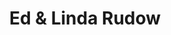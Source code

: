 ---
pid: ws122
title: Ed & Linda Rudow
location_transcription: In Wash Sq - In Grass
coordinates: "[-75.152241747112, 39.946989820364]"
zipcode: '19107'
gen_neighborhood: Center City
neighborhood: Washington Square West,Avenue of The Arts,Midtown Village,Chinatown
outside_phl: 
age: '71.5'
age_range: 70+
instagram: 
image_file_name: ws_122.jpg
proposal_transcription: 12 ft triangular white board for all con and groups themselves
topic: Unknown
topic_summary: '0'
type: 2D
keywords_other: 
credit: Linda & Ed
image_labels: 
twitter: 
facebook: 
permalink: "/monuments/ws122/"
layout: item-page
---